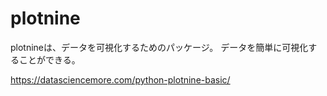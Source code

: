# plotnine

plotnineは、データを可視化するためのパッケージ。
データを簡単に可視化することができる。

https://datasciencemore.com/python-plotnine-basic/
